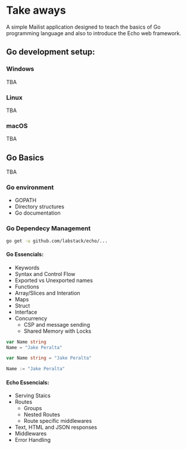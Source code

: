 # Take aways

A simple Mailist application designed to teach the basics of Go programming language and also to introduce the Echo web framework.

## Go development setup:

### Windows

TBA

### Linux

TBA

### macOS

TBA

## Go Basics

TBA

### Go environment

- GOPATH
- Directory structures
- Go documentation

### Go Dependecy Management

```bash
go get -u github.com/labstack/echo/...
```

#### Go Essencials:

- Keywords
- Syntax and Control Flow
- Exported vs Unexported names
- Functions
- Array/Slices and Interation
- Maps
- Struct
- Interface
- Concurrency
  - CSP and message sending
  - Shared Memory with Locks

```go
var Name string
Name = "Jake Peralta"

var Name string = "Jake Peralta"

Name := "Jake Peralta"
```

#### Echo Essencials:

- Serving Staics
- Routes
  - Groups
  - Nested Routes
  - Route specific middlewares
- Text, HTML and JSON responses
- Middlewares
- Error Handling
